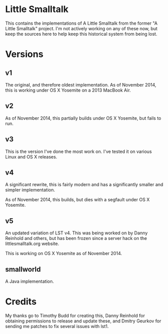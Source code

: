 # Little Smalltalk

This contains the implementations of A Little Smalltalk from the
former "A Little Smalltalk" project. I'm not actively working on
any of these now, but keep the sources here to help keep this
historical system from being lost.

# Versions

## v1

The original, and therefore oldest implementation. As of November
2014, this is working under OS X Yosemite on a 2013 MacBook Air.

## v2

As of November 2014, this partially builds under OS X Yosemite, but
fails to run.

## v3

This is the version I've done the most work on. I've tested it on
various Linux and OS X releases.

## v4

A significant rewrite, this is fairly modern and has a significantly
smaller and simpler implementation.

As of November 2014, this builds, but dies with a segfault under OS X
Yosemite.

## v5

An updated variation of LST v4. This was being worked on by Danny
Reinhold and others, but has been frozen since a server hack on
the littlesmalltalk.org website.

This is working on OS X Yosemite as of November 2014.

## smallworld

A Java implementation.

# Credits

My thanks go to Timothy Budd for creating this, Danny Reinhold for
obtaining permissions to release and update these, and Dmitry Geurkov
for sending me patches to fix several issues with lst1.
